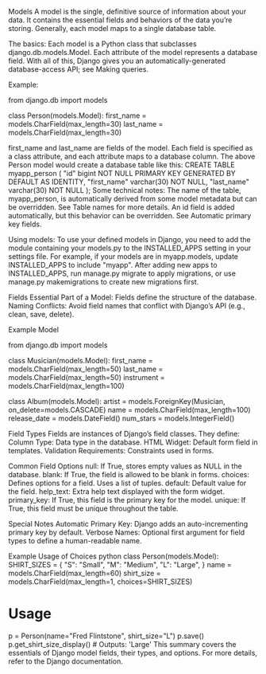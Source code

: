 Models
A model is the single, definitive source of information about your data. It contains the essential fields and behaviors of the data you’re storing. Generally, each model maps to a single database table.

The basics:
Each model is a Python class that subclasses django.db.models.Model.
Each attribute of the model represents a database field.
With all of this, Django gives you an automatically-generated database-access API; see Making queries.


Example: 

from django.db import models

class Person(models.Model):
    first_name = models.CharField(max_length=30)
    last_name = models.CharField(max_length=30)
   
first_name and last_name are fields of the model. Each field is specified as a class attribute, and each attribute maps to a database column.
The above Person model would create a database table like this:
CREATE TABLE myapp_person (
    "id" bigint NOT NULL PRIMARY KEY GENERATED BY DEFAULT AS IDENTITY,
    "first_name" varchar(30) NOT NULL,
    "last_name" varchar(30) NOT NULL
);
Some technical notes:
The name of the table, myapp_person, is automatically derived from some model metadata but can be overridden. See Table names for more details.
An id field is added automatically, but this behavior can be overridden. See Automatic primary key fields.

Using models:
To use your defined models in Django, you need to add the module containing your models.py to the INSTALLED_APPS setting in your settings file. For example, if your models are in myapp.models, update INSTALLED_APPS to include "myapp". After adding new apps to INSTALLED_APPS, run manage.py migrate to apply migrations, or use manage.py makemigrations to create new migrations first.

Fields
Essential Part of a Model: Fields define the structure of the database.
Naming Conflicts: Avoid field names that conflict with Django’s API (e.g., clean, save, delete).

Example Model

from django.db import models

class Musician(models.Model):
    first_name = models.CharField(max_length=50)
    last_name = models.CharField(max_length=50)
    instrument = models.CharField(max_length=100)

class Album(models.Model):
    artist = models.ForeignKey(Musician, on_delete=models.CASCADE)
    name = models.CharField(max_length=100)
    release_date = models.DateField()
    num_stars = models.IntegerField()

Field Types
Fields are instances of Django’s field classes.
They define:
Column Type: Data type in the database.
HTML Widget: Default form field in templates.
Validation Requirements: Constraints used in forms.

Common Field Options
null: If True, stores empty values as NULL in the database.
blank: If True, the field is allowed to be blank in forms.
choices: Defines options for a field. Uses a list of tuples.
default: Default value for the field.
help_text: Extra help text displayed with the form widget.
primary_key: If True, this field is the primary key for the model.
unique: If True, this field must be unique throughout the table.

Special Notes
Automatic Primary Key: Django adds an auto-incrementing primary key by default.
Verbose Names: Optional first argument for field types to define a human-readable name.

Example Usage of Choices
python
class Person(models.Model):
    SHIRT_SIZES = {
        "S": "Small",
        "M": "Medium",
        "L": "Large",
    }
    name = models.CharField(max_length=60)
    shirt_size = models.CharField(max_length=1, choices=SHIRT_SIZES)

# Usage
p = Person(name="Fred Flintstone", shirt_size="L")
p.save()
p.get_shirt_size_display()  # Outputs: 'Large'
This summary covers the essentials of Django model fields, their types, and options. For more details, refer to the Django documentation.
